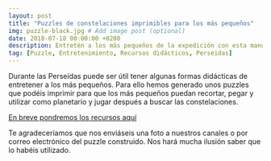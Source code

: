 ```yaml
---
layout: post
title: "Puzzles de constelaciones imprimibles para los más pequeños"
img: puzzle-black.jpg # Add image post (optional)
date: 2018-07-18 00:00:00 +0200
description: Entretén a los más pequeños de la expedición con esta manualidad. Sigue leyendo... # Add post description (optional)
tag: [Puzzle, Entretenimiento, Recursos didácticos, Perseidas]
---
```

Durante las Perseídas puede ser útil tener algunas formas didácticas de entretener a los más pequeños. Para ello hemos generado unos puzzles que podéis imprimir para que los más pequeños puedan recortar, pegar y utilizar como planetario y jugar después a buscar las constelaciones.

[En breve pondremos los recursos aquí]()

Te agradeceríamos que nos enviáseis una foto a nuestros canales o por correo electrónico del puzzle construido. Nos hará mucha ilusión saber que lo habéis utilizado.
